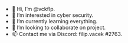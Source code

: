 - 👋 Hi, I’m @vckflp.
- 👀 I’m interested in cyber security.
- 🌱 I’m currently learning everything.
- 💞️ I’m looking to collaborate on project.
- 📫 Contact me via Discord: filip.vacek #2763. 

<!---
vckflp/vckflp is a ✨ special ✨ repository because its `README.md` (this file) appears on your GitHub profile.
You can click the Preview link to take a look at your changes.
--->
